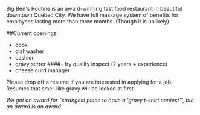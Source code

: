 Big Ben's Poutine is an award-winning fast food restaurant in beautiful downtown Quebec City.
We have full massage system of benefits for
employees lasting more than three months. (Though it is unlikely)

##Current openings:

- cook
- dishwasher
- cashier
- gravy stirrer
####- fry quality inspect (2 years + experience)
- cheese curd manager

Please drop off a resume if you are interested in applying for a job. Resumes
that smell like gravy will be looked at first.

_We got an award for "strangest place to have a 'gravy t-shirt contest'",
but an award is an award._